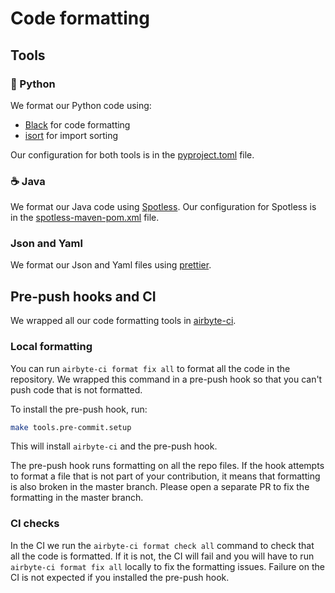 # Code formatting

## Tools

### 🐍 Python

We format our Python code using:

- [Black](https://github.com/psf/black) for code formatting
- [isort](https://pycqa.github.io/isort/) for import sorting

Our configuration for both tools is in the
[pyproject.toml](https://github.com/airbytehq/airbyte/blob/master/pyproject.toml) file.

### ☕ Java

We format our Java code using [Spotless](https://github.com/diffplug/spotless). Our configuration
for Spotless is in the
[spotless-maven-pom.xml](https://github.com/airbytehq/airbyte/blob/master/spotless-maven-pom.xml)
file.

### Json and Yaml

We format our Json and Yaml files using [prettier](https://prettier.io/).

## Pre-push hooks and CI

We wrapped all our code formatting tools in
[airbyte-ci](https://github.com/airbytehq/airbyte/blob/master/airbyte-ci/connectors/pipelines/README.md).

### Local formatting

You can run `airbyte-ci format fix all` to format all the code in the repository. We wrapped this
command in a pre-push hook so that you can't push code that is not formatted.

To install the pre-push hook, run:

```bash
make tools.pre-commit.setup
```

This will install `airbyte-ci` and the pre-push hook.

The pre-push hook runs formatting on all the repo files. If the hook attempts to format a file that
is not part of your contribution, it means that formatting is also broken in the master branch.
Please open a separate PR to fix the formatting in the master branch.

### CI checks

In the CI we run the `airbyte-ci format check all` command to check that all the code is formatted.
If it is not, the CI will fail and you will have to run `airbyte-ci format fix all` locally to fix
the formatting issues. Failure on the CI is not expected if you installed the pre-push hook.
